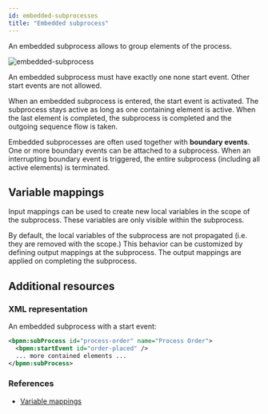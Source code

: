 ```yaml
---
id: embedded-subprocesses
title: "Embedded subprocess"
---
```


An embedded subprocess allows to group elements of the process.

![embedded-subprocess](assets/embedded-subprocess.png)

An embedded subprocess must have exactly one none start event. Other start events are not allowed.

When an embedded subprocess is entered, the start event is activated. The subprocess stays active as long as one containing element is active. When the last element is completed, the subprocess is completed and the outgoing sequence flow is taken.

Embedded subprocesses are often used together with **boundary events**. One or more boundary events can be attached to a subprocess. When an interrupting boundary event is triggered, the entire subprocess (including all active elements) is terminated.

## Variable mappings

Input mappings can be used to create new local variables in the scope of the subprocess. These variables are only visible within the subprocess.

By default, the local variables of the subprocess are not propagated (i.e. they are removed with the scope.) This behavior can be customized by defining output mappings at the subprocess. The output mappings are applied on completing the subprocess.

## Additional resources

### XML representation

An embedded subprocess with a start event:

```xml
<bpmn:subProcess id="process-order" name="Process Order">
  <bpmn:startEvent id="order-placed" />
  ... more contained elements ...
</bpmn:subProcess>
```

### References

- [Variable mappings](/components/concepts/variables.md#inputoutput-variable-mappings)
